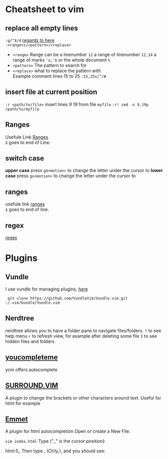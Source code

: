 # Cheatsheet to vim
## replace all empty lines
`:g/^$/d` [regards to here](https://alvinalexander.com/linux-unix/vi-vim-delete-blank-lines-empty-lines)  
`:<range>s/<pattern>/<replace>`   
* `<range>` Range can be a linenumber `12` a range of linenumber `12,14` a range of marks `'a,'b` or the whole document `%`  
* `<pattern>` The pattern to search for  
* `<replace>` what to replace the pattern with  
Example comment lines 15 to 25 `:15,25s/^/#`  
## insert file at current position
`:r <path/to/file>`
insert lines _9_  _19_ from file `myfile`
`:r! sed -n 9,19p /path/to/myfile`

## Ranges
Usefule Link [Ranges](https://vim.fandom.com/wiki/Ranges)  
`$` goes to end of Line.  
## switch case
__upper case__ press `gU<motion>` to change the letter under the cursor to 
__lower case__ press `gu<motion>` to change the letter under the cursor to 
## ranges
usefule link [ranges](https://vim.fandom.com/wiki/ranges)  
`$` goes to end of line.  

## regex
[regex](http://www.vimregex.com/)  

# Plugins
## Vundle
I use vundle for managing plugins, [here](https://github.com/VundleVim/Vundle.vim)
```
 git clone https://github.com/VundleVim/Vundle.vim.git ~/.vim/bundle/Vundle.vim
```
## Nerdtree
nerdtree allows you to have a folder pane to navigate files/folders.
`?` to see help menu
`r` to refresh view, for example after deleting some file
`I` to see hidden files and folders
## [youcompleteme](https://github.com/ycm-core/YouCompleteMe)
ycm offers autocomplete
## [SURROUND.VIM](https://vimawesome.com/plugin/surround-vim)
A plugin to change the brackets or other characters around text. Useful 
for html for example

## [Emmet](https://github.com/mattn/emmet-vim/)
A plugin for html autocompletion
Open or create a New File:

`vim index.html`
Type ("_" is the cursor position):

html:5_
Then type <c-y>, (Ctrly,), and you should see:
